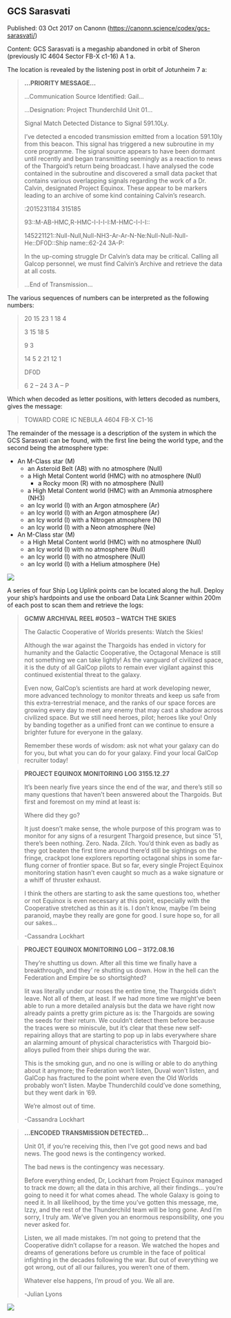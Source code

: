 ## GCS Sarasvati

Published: 03 Oct 2017 on Canonn (https://canonn.science/codex/gcs-sarasvati/)

Content: GCS Sarasvati is a megaship abandoned in orbit of Sheron (previously IC 4604 Sector FB-X c1-16) A 1 a.

The location is revealed by the listening post in orbit of Jotunheim 7 a:

> 
> **…PRIORITY MESSAGE…**
> 
> …Communication Source Identified: Gail…
> 
> 
> …Designation: Project Thunderchild Unit 01…
> 
> 
> Signal Match Detected Distance to Signal 591.10Ly.
> 
> 
> I’ve detected a encoded transmission emitted from a location 591.10ly from this beacon. This signal has triggered a new subroutine in my core programme. The signal source appears to have been dormant until recently and began transmitting seemingly as a reaction to news of the Thargoid’s return being broadcast. I have analysed the code contained in the subroutine and discovered a small data packet that contains various overlapping signals regarding the work of a Dr. Calvin, designated Project Equinox. These appear to be markers leading to an archive of some kind containing Calvin’s research.
> 
> 
> :2015231184 315185
> 
> 93::M-AB-HMC,R-HMC-I-I-I-I:M-HMC-I-I-I::
> 
> 145221121::Null­-Null,Null-NH3-Ar-Ar-N-Ne:Null-Null-Null-He::DF0D::Ship name::62-24 3A-P:
> 
> 
> In the up-coming struggle Dr Calvin’s data may be critical. Calling all Galcop personnel, we must find Calvin’s Archive and retrieve the data at all costs.
> 
> 
> …End of Transmission…

The various sequences of numbers can be interpreted as the following numbers:

> 
> 20 15 23 1 18 4
> 
> 3 15 18 5
> 
> 9 3
> 
> 14 5 2 21 12 1
> 
> DF0D
> 
> 6 2 – 24 3 A – P

Which when decoded as letter positions, with letters decoded as numbers, gives the message:

> 
> TOWARD CORE IC NEBULA 4604 FB-X C1-16

The remainder of the message is a description of the system in which the GCS Sarasvati can be found, with the first line being the world type, and the second being the atmosphere type:

- An M-Class star (M)
    - an Asteroid Belt (AB) with no atmosphere (Null)
    - a High Metal Content world (HMC) with no atmosphere (Null)
        - a Rocky moon (R) with no atmosphere (Null)
    - a High Metal Content world (HMC) with an Ammonia atmosphere (NH3)
    - an Icy world (I) with an Argon atmosphere (Ar)
    - an Icy world (I) with an Argon atmosphere (Ar)
    - an Icy world (I) with a Nitrogen atmosphere (N)
    - an Icy world (I) with a Neon atmosphere (Ne)
- An M-Class star (M)
    - a High Metal Content world (HMC) with no atmosphere (Null)
    - an Icy world (I) with no atmosphere (Null)
    - an Icy world (I) with no atmosphere (Null)
    - an Icy world (I) with a Helium atmosphere (He)

[![](https://canonn.science/wp-content/uploads/2017/10/Screenshot_2443-1024x576.jpg)](https://canonn.science/wp-content/uploads/2017/10/Screenshot_2443.jpg)

A series of four Ship Log Uplink points can be located along the hull. Deploy your ship’s hardpoints and use the onboard Data Link Scanner within 200m of each post to scan them and retrieve the logs:

> 
> **GCMW ARCHIVAL REEL #0503 – WATCH THE SKIES**
> 
> The Galactic Cooperative of Worlds presents: Watch the Skies!
> 
> 
> Although the war against the Thargoids has ended in victory for humanity and the Galactic Cooperative, the Octagonal Menace is still not something we can take lightly! As the vanguard of civilized space, it is the duty of all GalCop pilots to remain ever vigilant against this continued existential threat to the galaxy.
> 
> 
> Even now, GalCop’s scientists are hard at work developing newer, more advanced technology to monitor threats and keep us safe from this extra-terrestrial menace, and the ranks of our space forces are growing every day to meet any enemy that may cast a shadow across civilized space. But we still need heroes, pilot; heroes like you! Only by banding together as a unified front can we continue to ensure a brighter future for everyone in the galaxy.
> 
> 
> Remember these words of wisdom: ask not what your galaxy can do for you, but what you can do for your galaxy. Find your local GalCop recruiter today!

> 
> **PROJECT EQUINOX MONITORING LOG 3155.12.27**
> 
> It’s been nearly five years since the end of the war, and there’s still so many questions that haven’t been answered about the Thargoids. But first and foremost on my mind at least is:
> 
> 
> Where did they go?
> 
> 
> It just doesn’t make sense, the whole purpose of this program was to monitor for any signs of a resurgent Thargoid presence, but since ’51, there’s been nothing. Zero. Nada. Zilch. You’d think even as badly as they got beaten the first time around there’d still be sightings on the fringe, crackpot lone explorers reporting octagonal ships in some far-flung corner of frontier space. But so far, every single Project Equinox monitoring station hasn’t even caught so much as a wake signature or a whiff of thruster exhaust.
> 
> 
> I think the others are starting to ask the same questions too, whether or not Equinox is even necessary at this point, especially with the Cooperative stretched as thin as it is. I don’t know, maybe I’m being paranoid, maybe they really are gone for good. I sure hope so, for all our sakes…
> 
> 
> -Cassandra Lockhart

> 
> **PROJECT EQUINOX MONITORING LOG – 3172.08.16**
> 
> They’re shutting us down. After all this time we finally have a breakthrough, and they’ re shutting us down. How in the hell can the Federation and Empire be so shortsighted?
> 
> 
> Iit was literally under our noses the entire time, the Thargoids didn’t leave. Not all of them, at least. If we had more time we might’ve been able to run a more detailed analysis but the data we have right now already paints a pretty grim picture as is: the Thargoids are sowing the seeds for their return. We couldn’t detect them before because the traces were so miniscule, but it’s clear that these new self-repairing alloys that are starting to pop up in labs everywhere share an alarming amount of physical characteristics with Thargoid bio-alloys pulled from their ships during the war.
> 
> 
> This is the smoking gun, and no one is willing or able to do anything about it anymore; the Federation won’t listen, Duval won’t listen, and GalCop has fractured to the point where even the Old Worlds probably won’t listen. Maybe Thunderchild could’ve done something, but they went dark in ’69.
> 
> 
> We’re almost out of time.
> 
> 
> -Cassandra Lockhart

> 
> **…ENCODED TRANSMISSION DETECTED…**
> 
> Unit 01, if you’re receiving this, then I’ve got good news and bad news. The good news is the contingency worked.
> 
> 
> The bad news is the contingency was necessary.
> 
> 
> Before everything ended, Dr, Lockhart from Project Equinox managed to track me down; all the data in this archive, all their findings… you’re going to need it for what comes ahead. The whole Galaxy is going to need it. In all likelihood, by the time you’ve gotten this message, me, Izzy, and the rest of the Thunderchild team will be long gone. And I’m sorry, I truly am. We’ve given you an enormous responsibility, one you never asked for.
> 
> 
> Listen, we all made mistakes. I’m not going to pretend that the Cooperative didn’t collapse for a reason. We watched the hopes and dreams of generations before us crumble in the face of political infighting in the decades following the war. But out of everything we got wrong, out of all our failures, you weren’t one of them.
> 
> 
> Whatever else happens, I’m proud of you. We all are.
> 
> 
> -Julian Lyons

[![](https://canonn.science/wp-content/uploads/2017/10/Screenshot_2452-1024x576.jpg)](https://canonn.science/wp-content/uploads/2017/10/Screenshot_2452.jpg)